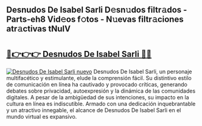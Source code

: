 ## Desnudos De Isabel Sarli D𝚎sn𝚞dos filtr𝚊dos - Parts-eh8 Vid𝚎os f𝚘tos - N𝚞evas filtr𝚊ciones atr𝚊ctivas tNuIV

# <h2><a href="http://mb5ztu.tromn.icu/?c=Desnudos+De+Isabel+Sarli">🔗👉👉👉 Desnudos De Isabel Sarli 🔗🔗</a></h2>

[![Desnudos De Isabel Sarli nuevo](https://i.imgur.com/pEAQMta.gif)](http://mb5ztu.tromn.icu/?c=Desnudos+De+Isabel+Sarli)
Desnudos De Isabel Sarli, un personaje multifacético y estimulante, elude la comprensión fácil. Su distintivo estilo de comunicación en línea ha cautivado y provocado críticas, generando debates sobre privacidad, autoexpresión y la dinámica de las comunidades digitales. A pesar de la ambigüedad de sus intenciones, su impacto en la cultura en línea es indiscutible. Armado con una dedicación inquebrantable y un atractivo innegable, el alcance de Desnudos De Isabel Sarli en el mundo virtual es expansivo.
